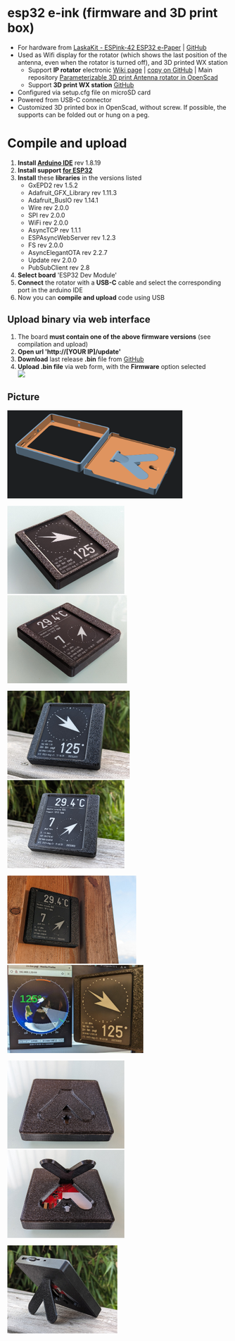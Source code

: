 # esp32 e-ink (firmware and 3D print box)
- For hardware from [LaskaKit - ESPink-42 ESP32 e-Paper](https://www.laskakit.cz/laskakit-espink-42-esp32-e-paper-pcb-antenna/) | [GitHub](https://github.com/LaskaKit/ESPink-42)
- Used as Wifi display for the rotator (which shows the last position of the antenna, even when the rotator is turned off), and 3D printed WX station
  - Support **IP rotator** electronic [Wiki page](https://remoteqth.com/w/doku.php?id=simple_rotator_interface_v) | [copy on GitHub](https://github.com/ok1hra/IP-rotator/blob/main/Assembly-manual.md) | Main repository [Parameterizable 3D print Antenna rotator in OpenScad](https://github.com/ok1hra/Parameterizable-3D-print-Antenna-rotator-in-OpenScad)
  - Support **3D print WX station** [GitHub](https://github.com/ok1hra/3D-print-WX-station)
- Configured via setup.cfg file on microSD card
- Powered from USB-C connector
- Customized 3D printed box in OpenScad, without screw. If possible, the supports can be folded out or hung on a peg.

# Compile and upload
1.  **Install [Arduino IDE](https://www.arduino.cc/en/software)** rev 1.8.19
1.  **Install support [for ESP32](https://docs.espressif.com/projects/arduino-esp32/en/latest/installing.html)**
1.  **Install** these **libraries** in the versions listed
	* GxEPD2 rev 1.5.2
	* Adafruit_GFX_Library rev 1.11.3
	* Adafruit_BusIO rev 1.14.1
	* Wire rev 2.0.0
	* SPI rev 2.0.0
	* WiFi rev 2.0.0
	* AsyncTCP rev 1.1.1
	* ESPAsyncWebServer rev 1.2.3
	* FS rev 2.0.0
	* AsyncElegantOTA rev 2.2.7
	* Update rev 2.0.0
	* PubSubClient rev 2.8
1. **Select board** 'ESP32 Dev Module'
1. **Connect** the rotator with a **USB-C** cable and select the corresponding port in the arduino IDE
1. Now you can **compile and upload** code using USB

## Upload binary via web interface
1.  The board **must contain one of the above firmware versions** (see compilation and upload)
2.  **Open url 'http://[YOUR IP]/update'**
3.  **Download** last release **.bin** file from [GitHub](https://github.com/ok1hra/esp32-e-ink/releases)
4.  **Upload .bin file** via web form, with the **Firmware** option selected  
    <img src="https://raw.githubusercontent.com/ok1hra/IP-rotator/main/img/wiki-simple-rot-61.png" width="350">

## Picture

<img src="https://raw.githubusercontent.com/ok1hra/esp32-e-ink/main/img/rot6.png" height="200">

<img src="https://raw.githubusercontent.com/ok1hra/esp32-e-ink/main/img/rot7.jpg" height="200"><img src="https://raw.githubusercontent.com/ok1hra/esp32-e-ink/main/img/rot10.jpg" height="200">

<img src="https://raw.githubusercontent.com/ok1hra/esp32-e-ink/main/img/rot8.jpg" height="200"><img src="https://raw.githubusercontent.com/ok1hra/esp32-e-ink/main/img/rot12.jpg" height="200">

<img src="https://raw.githubusercontent.com/ok1hra/esp32-e-ink/main/img/rot11.jpg" height="200"><img src="https://raw.githubusercontent.com/ok1hra/esp32-e-ink/main/img/rot13.jpg" height="200">

<img src="https://raw.githubusercontent.com/ok1hra/esp32-e-ink/main/img/rot4.jpg" height="200"><img src="https://raw.githubusercontent.com/ok1hra/esp32-e-ink/main/img/rot5.jpg" height="200">

<img src="https://raw.githubusercontent.com/ok1hra/esp32-e-ink/main/img/rot9.jpg" height="200">
